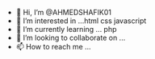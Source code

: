 - 👋 Hi, I’m @AHMEDSHAFIK01
- 👀 I’m interested in ...html css javascript 
- 🌱 I’m currently learning ... php
- 💞️ I’m looking to collaborate on ...
- 📫 How to reach me ...

<!---
AHMEDSHAFIK01/AHMEDSHAFIK01 is a ✨ special ✨ repository because its `README.md` (this file) appears on your GitHub profile.
You can click the Preview link to take a look at your changes.
--->
